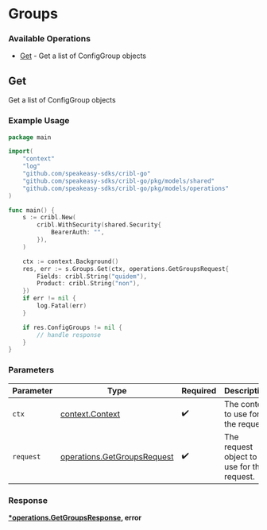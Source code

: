 # Groups

### Available Operations

* [Get](#get) - Get a list of ConfigGroup objects

## Get

Get a list of ConfigGroup objects

### Example Usage

```go
package main

import(
	"context"
	"log"
	"github.com/speakeasy-sdks/cribl-go"
	"github.com/speakeasy-sdks/cribl-go/pkg/models/shared"
	"github.com/speakeasy-sdks/cribl-go/pkg/models/operations"
)

func main() {
    s := cribl.New(
        cribl.WithSecurity(shared.Security{
            BearerAuth: "",
        }),
    )

    ctx := context.Background()
    res, err := s.Groups.Get(ctx, operations.GetGroupsRequest{
        Fields: cribl.String("quidem"),
        Product: cribl.String("non"),
    })
    if err != nil {
        log.Fatal(err)
    }

    if res.ConfigGroups != nil {
        // handle response
    }
}
```

### Parameters

| Parameter                                                                  | Type                                                                       | Required                                                                   | Description                                                                |
| -------------------------------------------------------------------------- | -------------------------------------------------------------------------- | -------------------------------------------------------------------------- | -------------------------------------------------------------------------- |
| `ctx`                                                                      | [context.Context](https://pkg.go.dev/context#Context)                      | :heavy_check_mark:                                                         | The context to use for the request.                                        |
| `request`                                                                  | [operations.GetGroupsRequest](../../models/operations/getgroupsrequest.md) | :heavy_check_mark:                                                         | The request object to use for the request.                                 |


### Response

**[*operations.GetGroupsResponse](../../models/operations/getgroupsresponse.md), error**

